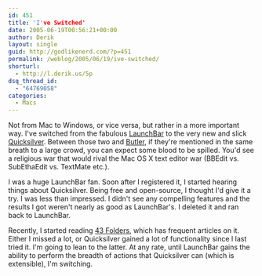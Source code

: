 ```yaml
---
id: 451
title: 'I've Switched'
date: 2005-06-19T00:56:21+00:00
author: Derik
layout: single
guid: http://godlikenerd.com/?p=451
permalink: /weblog/2005/06/19/ive-switched/
shorturl:
  - http://l.derik.us/5p
dsq_thread_id:
  - "64769058"
categories:
  - Macs
---
```

Not from Mac to Windows, or vice versa, but rather in a more important way. I've switched from the fabulous [LaunchBar](http://www.obdev.at/products/launchbar/) to the very new and slick [Quicksilver](http://quicksilver.blacktree.com). Between those two and [Butler](http://www.petermaurer.de/nasi.php?section=butler&layout=default), if they're mentioned in the same breath to a large crowd, you can expect some blood to be spilled. You'd see a religious war that would rival the Mac OS X text editor war (BBEdit vs. SubEthaEdit vs. TextMate etc.).

I was a huge LaunchBar fan. Soon after I registered it, I started hearing things about Quicksilver. Being free and open-source, I thought I'd give it a try. I was less than impressed. I didn't see any compelling features and the results I got weren't nearly as good as LaunchBar's. I deleted it and ran back to LaunchBar.

Recently, I started reading [43 Folders](http://www.43folders.com), which has frequent articles on it. Either I missed a lot, or Quicksilver gained a lot of functionality since I last tried it. I'm going to lean to the latter. At any rate, until LaunchBar gains the ability to perform the breadth of actions that Quicksilver can (which is extensible), I'm switching.